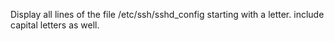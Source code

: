 Display all lines of the file /etc/ssh/sshd_config starting with a letter. include capital letters as well.
